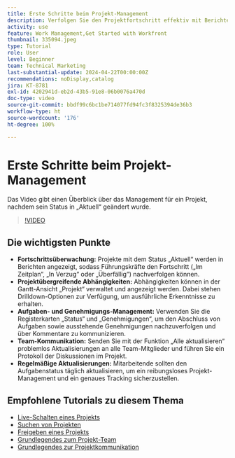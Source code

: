 ```yaml
---
title: Erste Schritte beim Projekt-Management
description: Verfolgen Sie den Projektfortschritt effektiv mit Berichten nach, verwalten Sie Abhängigkeiten über Gantt-Ansichten, überwachen Sie Aufgaben und Genehmigungen, verbessern Sie die Team-Kommunikation und sorgen Sie mit regelmäßigen Aktualisierungen für reibungslose Workflows.
activity: use
feature: Work Management,Get Started with Workfront
thumbnail: 335094.jpeg
type: Tutorial
role: User
level: Beginner
team: Technical Marketing
last-substantial-update: 2024-04-22T00:00:00Z
recommendations: noDisplay,catalog
jira: KT-8781
exl-id: 4202941d-eb2d-43b5-91e8-06b0076a470d
doc-type: video
source-git-commit: bbdf99c6bc1be714077fd94fc3f8325394de36b3
workflow-type: ht
source-wordcount: '176'
ht-degree: 100%

---
```


# Erste Schritte beim Projekt-Management

Das Video gibt einen Überblick über das Management für ein Projekt, nachdem sein Status in „Aktuell“ geändert wurde.

>[!VIDEO](https://video.tv.adobe.com/v/3445176/?quality=12&learn=on&enablevpops=1&captions=ger)

## Die wichtigsten Punkte

* **Fortschrittsüberwachung:** Projekte mit dem Status „Aktuell“ werden in Berichten angezeigt, sodass Führungskräfte den Fortschritt („Im Zeitplan“, „In Verzug“ oder „Überfällig“) nachverfolgen können.
* **Projektübergreifende Abhängigkeiten:** Abhängigkeiten können in der Gantt-Ansicht „Projekt“ verwaltet und angezeigt werden. Dabei stehen Drilldown-Optionen zur Verfügung, um ausführliche Erkenntnisse zu erhalten.
* **Aufgaben- und Genehmigungs-Management:** Verwenden Sie die Registerkarten „Status“ und „Genehmigungen“, um den Abschluss von Aufgaben sowie ausstehende Genehmigungen nachzuverfolgen und über Kommentare zu kommunizieren.
* **Team-Kommunikation:** Senden Sie mit der Funktion „Alle aktualisieren“ problemlos Aktualisierungen an alle Team-Mitglieder und führen Sie ein Protokoll der Diskussionen im Projekt.
* **Regelmäßige Aktualisierungen:** Mitarbeitende sollten den Aufgabenstatus täglich aktualisieren, um ein reibungsloses Projekt-Management und ein genaues Tracking sicherzustellen. 


## Empfohlene Tutorials zu diesem Thema

* [Live-Schalten eines Projekts](/help/manage-work/projects/take-a-project-live.md)
* [Suchen von Projekten](/help/manage-work/projects/find-projects.md)
* [Freigeben eines Projekts](/help/manage-work/projects/share-a-project.md)
* [Grundlegendes zum Projekt-Team](/help/manage-work/projects/understand-the-project-team.md)
* [Grundlegendes zur Projektkommunikation](/help/manage-work/projects/understand-project-communication.md)
